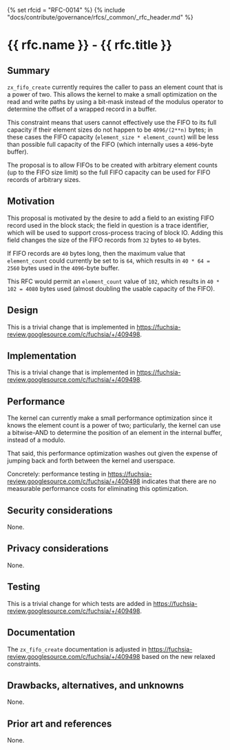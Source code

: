 {% set rfcid = "RFC-0014" %}
{% include "docs/contribute/governance/rfcs/_common/_rfc_header.md" %}
# {{ rfc.name }} - {{ rfc.title }}
<!-- SET the `rfcid` VAR ABOVE. DO NOT EDIT ANYTHING ELSE ABOVE THIS LINE. -->

## Summary

`zx_fifo_create` currently requires the caller to pass an element count that is a power of two.
This allows the kernel to make a small optimization on the read and write paths by using a
bit-mask instead of the modulus operator to determine the offset of a wrapped record in a buffer.

This constraint means that users cannot effectively use the FIFO to its full capacity if their
element sizes do not happen to be `4096/(2**n)` bytes; in these cases the FIFO capacity
(`element_size * element_count`) will be less than possible full capacity of the FIFO (which
internally uses a `4096`-byte buffer).

The proposal is to allow FIFOs to be created with arbitrary element counts (up to the FIFO size
limit) so the full FIFO capacity can be used for FIFO records of arbitrary sizes.

## Motivation

This proposal is motivated by the desire to add a field to an existing FIFO record used in the
block stack; the field in question is a trace identifier, which will be used to support
cross-process tracing of block IO. Adding this field changes the size of the FIFO records from
`32` bytes to `40` bytes.

If FIFO records are `40` bytes long, then the maximum value that `element_count` could currently
be set to is `64`, which results in `40 * 64 = 2560` bytes used in the `4096`-byte buffer.

This RFC would permit an `element_count` value of `102`, which results in `40 * 102 = 4080` bytes
used (almost doubling the usable capacity of the FIFO).

## Design

This is a trivial change that is implemented in
<https://fuchsia-review.googlesource.com/c/fuchsia/+/409498>.

## Implementation

This is a trivial change that is implemented in
<https://fuchsia-review.googlesource.com/c/fuchsia/+/409498>.

## Performance

The kernel can currently make a small performance optimization since it knows the element count
is a power of two; particularly, the kernel can use a bitwise-AND to determine the position of an
element in the internal buffer, instead of a modulo.

That said, this performance optimization washes out given the expense of jumping back and forth
between the kernel and userspace.

Concretely: performance testing in <https://fuchsia-review.googlesource.com/c/fuchsia/+/409498>
indicates that there are no measurable performance costs for eliminating this optimization.

## Security considerations

None.

## Privacy considerations

None.

## Testing

This is a trivial change for which tests are added in
<https://fuchsia-review.googlesource.com/c/fuchsia/+/409498>.

## Documentation

The `zx_fifo_create` documentation is adjusted in
https://fuchsia-review.googlesource.com/c/fuchsia/+/409498 based on the new relaxed constraints.

## Drawbacks, alternatives, and unknowns

None.

## Prior art and references

None.
